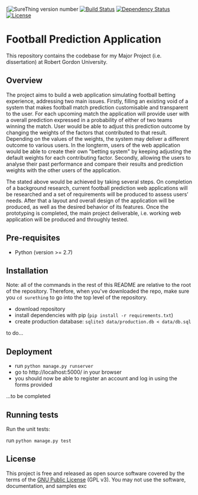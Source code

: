 [![SureThing version number](https://img.shields.io/badge/version-0.1.0-lightgrey.svg) [![Build Status](https://travis-ci.org/ChrisBAshton/smartresolution.svg?branch=master)](https://travis-ci.org/marinamarina/sure-thing) [![Dependency Status](https://www.versioneye.com/user/projects/54eba57748b34132bb000002/badge.png)](https://www.versioneye.com/user/projects/54eba57748b34132bb000002)
[![License](https://img.shields.io/badge/license-GPLv3-blue.svg)](http://www.gnu.org/licenses/gpl-3.0.html)


# Football Prediction Application
This repository contains the codebase for my Major Project (i.e. dissertation) at Robert Gordon University.

## Overview

The project aims to build a web application simulating football betting experience, addressing two main issues. Firstly, filling an existing void of a system that makes football match prediction customisable and transparent to the user. For each upcoming match the application will provide user with a overall prediction expressed in a probability of either of two teams winning the match. User would be able to adjust this prediction outcome by changing the weights of the factors that contributed to that result. Depending on the values of the weights, the system may deliver a different outcome to various users. In the longterm, users of the web application would be able to create their own "betting system" by keeping adjusting the default weights for each contributing factor. Secondly, allowing the users to analyse their past performance and compare their results and prediction weights with the other users of the application.

The stated above would be achieved by taking several steps. On completion of a background research,
current football prediction web applications will be researched and a set of requirements will be produced to assess users’ needs. After that a layout and overall design of the application will be produced, as well as the desired behavior of its features. Once the prototyping is completed, the main project deliverable, i.e. working web application will be produced and throughly tested.

## Pre-requisites

* Python (version >= 2.7)

## Installation

Note: all of the commands in the rest of this README are relative to the root of the repository. Therefore, when you've downloaded the repo, make sure you `cd surething` to go into the top level of the repository.

* download repository
* install dependencies with pip (`pip install -r requirements.txt`)
* create production database: `sqlite3 data/production.db < data/db.sql`

to do...

## Deployment

* run `python manage.py runserver`
* go to http://localhost:5000/ in your browser
* you should now be able to register an account and log in using the forms provided

...to be completed

## Running tests

Run the unit tests:

run `python manage.py test`

## License
This project is free and released as open source software covered by the terms of the [GNU Public License](http://www.gnu.org/licenses/gpl-3.0.html) (GPL v3). You may not use the software, documentation, and samples exc
